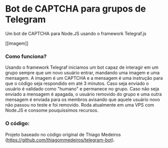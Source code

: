 # Bot de CAPTCHA para grupos de Telegram

Um bot de CAPTCHA para Node.JS usando o framework Telegraf.js

[[imagem]]

### Como funciona?
Usando o framework Telegraf iniciamos um bot capaz de interagir em um grupo
sempre que um novo usuário entrar, mandando uma imagem e uma mensagem.
A imagem é um CAPTCHA e a mensagem é uma instrução para que o código seja respondido em até 3 minutos. 
Caso seja enviado o usuário é validado como "humano" e permanece no grupo.
Caso não seja enviado a mensagem é apagada, o usuário removido do grupo e uma outra mensagem é enviada para os membros avisando que aquele usuário novo não passou no teste e foi removido.
Roda atualmente em uma VPS com Node.JS e consome pouquíssimos recursos. 


### O código:
Projeto baseado no código original de Thiago Medeiros (https://github.com/thiagommedeiros/telegram-bot).


